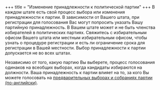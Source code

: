 +++
title = "Изменение принадлежности к политической партии"
+++
В каждом штате есть свой процесс выбора или изменения принадлежности к партии. В зависимости от Вашего штата, при регистрации для голосования Вас могут попросить указать Вашу партийную принадлежность. В Вашем штате может и не быть членства избирателей в политических партиях. Свяжитесь с избирательным офисом Вашего штата или местным избирательным офисом, чтобы узнать о процедуре регистрации и есть ли ограничение срока для регистрации в Вашей местности. Выбор принадлежности к партии допускается не во всех штатах.

Независимо от того, какую партию Вы выберете, процесс голосования одинаков на всеобщих выборах, когда кандидаты избираются на должности. Ваша принадлежность к партии влияет на то, за кого Вы можете голосовать на [ предварительных выборах и собраниях партии (по-английски)](https://www.usa.gov/election#item-37162).
